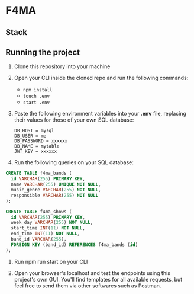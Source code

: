 # F4MA

## Stack

## Running the project

1. Clone this repository into your machine
1. Open your CLI inside the cloned repo and run the following commands:

   * `npm install`
   * `touch .env`
   * `start .env`
  
1. Paste the following environment variables into your **.env** file, replacing their values for those of your own SQL database:
    ```
    DB_HOST = mysql
    DB_USER = me
    DB_PASSWORD = xxxxxx
    DB_NAME = mytable
    JWT_KEY = xxxxxx
    ```
1. Run the following queries on your SQL database:
  ```SQL
  CREATE TABLE f4ma_bands (
    id VARCHAR(255) PRIMARY KEY,
    name VARCHAR(255) UNIQUE NOT NULL,
    music_genre VARCHAR(255) NOT NULL,
    responsible VARCHAR(255) NOT NULL
);
```
  ```SQL
  CREATE TABLE f4ma_shows (
    id VARCHAR(255) PRIMARY KEY,
    week_day VARCHAR(255) NOT NULL,
    start_time INT(11) NOT NULL,
    end_time INT(11) NOT NULL,
    band_id VARCHAR(255),
    FOREIGN KEY (band_id) REFERENCES f4ma_bands (id)
);
```
    
1. Run npm run start on your CLI

1. Open your browser's localhost and test the endpoints using this project's own GUI. You'll find templates for all available requests, but feel free to send them via other softwares such as Postman.
